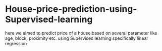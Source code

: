 # House-price-prediction-using-Supervised-learning
here we aimed to predict price of a house based on several parameter like age, block, proximity etc. using Supervised learning specifically linear regression
